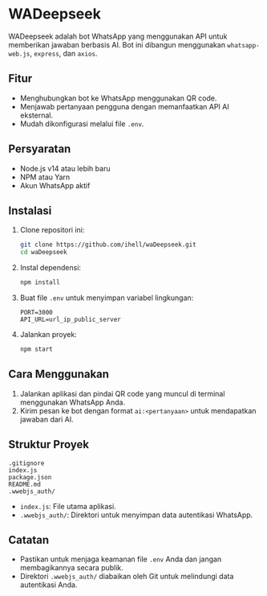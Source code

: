 # WADeepseek

WADeepseek adalah bot WhatsApp yang menggunakan API untuk memberikan jawaban berbasis AI. Bot ini dibangun menggunakan `whatsapp-web.js`, `express`, dan `axios`.

## Fitur

- Menghubungkan bot ke WhatsApp menggunakan QR code.
- Menjawab pertanyaan pengguna dengan memanfaatkan API AI eksternal.
- Mudah dikonfigurasi melalui file `.env`.

## Persyaratan

- Node.js v14 atau lebih baru
- NPM atau Yarn
- Akun WhatsApp aktif

## Instalasi

1. Clone repositori ini:

   ```bash
   git clone https://github.com/ihell/waDeepseek.git
   cd waDeepseek
   ```

2. Instal dependensi:

   ```bash
   npm install
   ```

3. Buat file `.env` untuk menyimpan variabel lingkungan:

   ```env
   PORT=3000
   API_URL=url_ip_public_server
   ```

4. Jalankan proyek:

   ```bash
   npm start
   ```

## Cara Menggunakan

1. Jalankan aplikasi dan pindai QR code yang muncul di terminal menggunakan WhatsApp Anda.
2. Kirim pesan ke bot dengan format `ai:<pertanyaan>` untuk mendapatkan jawaban dari AI.

## Struktur Proyek

```
.gitignore
index.js
package.json
README.md
.wwebjs_auth/
```

- `index.js`: File utama aplikasi.
- `.wwebjs_auth/`: Direktori untuk menyimpan data autentikasi WhatsApp.

## Catatan

- Pastikan untuk menjaga keamanan file `.env` Anda dan jangan membagikannya secara publik.
- Direktori `.wwebjs_auth/` diabaikan oleh Git untuk melindungi data autentikasi Anda.
